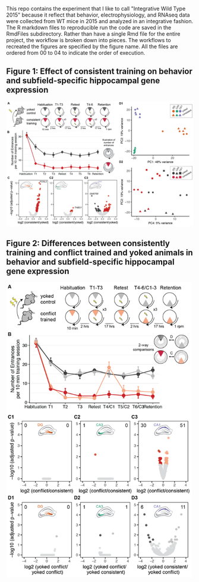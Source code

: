 This repo contains the experiment that I like to call "Integrative Wild Type 2015" because it reflect that behavior, electrophysiology, and RNAseq data were collected from WT mice in 2015 and analyzed in an integrative fashion. The R markdown files to reproducible run the code are saved in the  RmdFiles subdirectory. Rather than have a single Rmd file for the entire project, the workflow is broken down into pieces. The workflows to recreated the figures are specified by the figure name. All the files are ordered from 00 to 04 to indicate the order of execution.

## Figure 1: Effect of consistent training on behavior and subfield-specific hippocampal gene expression

<img src="./figures/02_RNAseq_ConsistentYoked/02_RNAseq_ConsistentYoked-01.png" width="1000" />


## Figure 2: Differences between consistently training and conflict trained and yoked animals in  behavior and subfield-specific hippocampal gene expression

<img src="./figures/02_RNAseq_ConsistentConflict/02_RNAseq_Conflict-01.png" width="500" />

